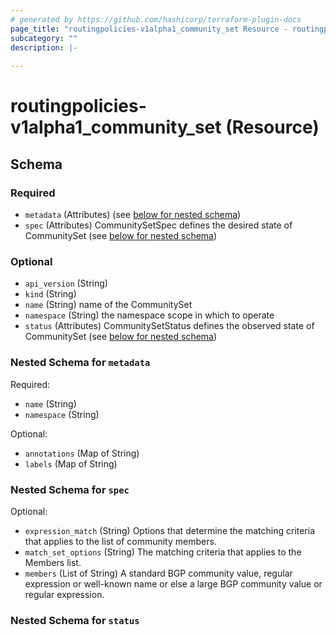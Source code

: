 ```yaml
---
# generated by https://github.com/hashicorp/terraform-plugin-docs
page_title: "routingpolicies-v1alpha1_community_set Resource - routingpolicies-v1alpha1"
subcategory: ""
description: |-
  
---
```


# routingpolicies-v1alpha1_community_set (Resource)





<!-- schema generated by tfplugindocs -->
## Schema

### Required

- `metadata` (Attributes) (see [below for nested schema](#nestedatt--metadata))
- `spec` (Attributes) CommunitySetSpec defines the desired state of CommunitySet (see [below for nested schema](#nestedatt--spec))

### Optional

- `api_version` (String)
- `kind` (String)
- `name` (String) name of the CommunitySet
- `namespace` (String) the namespace scope in which to operate
- `status` (Attributes) CommunitySetStatus defines the observed state of CommunitySet (see [below for nested schema](#nestedatt--status))

<a id="nestedatt--metadata"></a>
### Nested Schema for `metadata`

Required:

- `name` (String)
- `namespace` (String)

Optional:

- `annotations` (Map of String)
- `labels` (Map of String)


<a id="nestedatt--spec"></a>
### Nested Schema for `spec`

Optional:

- `expression_match` (String) Options that determine the matching criteria that applies to the list of community members.
- `match_set_options` (String) The matching criteria that applies to the Members list.
- `members` (List of String) A standard BGP community value, regular expression or well-known name or else a large BGP community value or regular expression.


<a id="nestedatt--status"></a>
### Nested Schema for `status`

